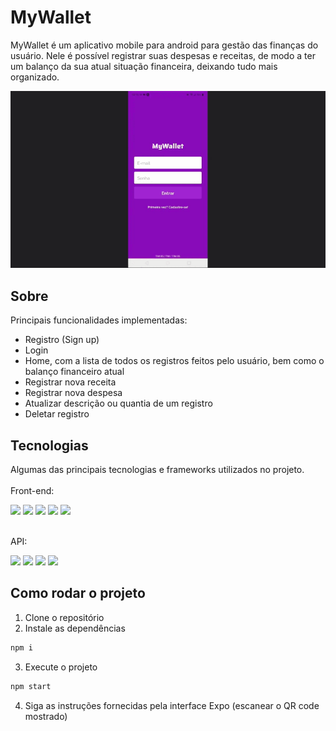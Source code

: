 # MyWallet

MyWallet é um aplicativo mobile para android para gestão das finanças do usuário. Nele é possível registrar suas despesas e receitas, de modo a ter um balanço da sua atual situação financeira, deixando tudo mais organizado.

<img src="./assets/MyWallet-presentation.gif" />

## Sobre

Principais funcionalidades implementadas:

- Registro (Sign up)
- Login
- Home, com a lista de todos os registros feitos pelo usuário, bem como o balanço financeiro atual
- Registrar nova receita
- Registrar nova despesa
- Atualizar descrição ou quantia de um registro
- Deletar registro

## Tecnologias

Algumas das principais tecnologias e frameworks utilizados no projeto.<br/><br/>
Front-end:<br/>

<div>
    <img src="https://img.shields.io/badge/React_Native-20232A?style=for-the-badge&logo=react&logoColor=61DAFB" height="22px" />
    <img src="https://img.shields.io/badge/TypeScript-007ACC?style=for-the-badge&logo=typescript&logoColor=white" height="22px" />
    <img src="https://img.shields.io/badge/Expo-1B1F23?style=for-the-badge&logo=expo&logoColor=white" height="22px" />
    <img src="https://img.shields.io/badge/axios%20-%2320232a.svg?&style=for-the-badge&color=informational" height="22px" />
    <img src="https://img.shields.io/badge/React_Router-CA4245?style=for-the-badge&logo=react-router&logoColor=white" height="22px" />
</div>

<br/>API:<br/>

<div>
    <img src="https://img.shields.io/badge/C%23-239120?style=for-the-badge&logo=c-sharp&logoColor=white" height="22px"/>
    <img src="https://img.shields.io/badge/.NET-512BD4?style=for-the-badge&logo=dotnet&logoColor=white" height="22px" />
    <img src="https://img.shields.io/badge/PostgreSQL-316192?style=for-the-badge&logo=postgresql&logoColor=white" height="22px" />
    <img src="https://img.shields.io/badge/Docker-2CA5E0?style=for-the-badge&logo=docker&logoColor=white" height="22px" />
</div>

## Como rodar o projeto

1. Clone o repositório
2. Instale as dependências

```bash
npm i
```

3. Execute o projeto

```bash
npm start
```

4. Siga as instruções fornecidas pela interface Expo (escanear o QR code mostrado) 
